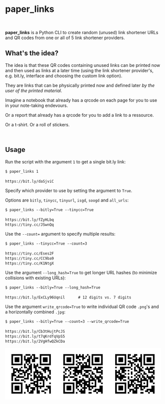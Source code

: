 # paper_links

<br>

**paper_links** is a Python CLI to create random (unused) link shortener URLs and QR codes from one or all of 5 link shortener providers.

## What's the idea?
The idea is that these QR codes containing unused links can be printed now and then used as links at a later time (using the link shortener provider's, e.g. bit.ly, interface and choosing the custom link option). 

They are links that can be physically printed now and defined later *by the user of the printed material*.

Imagine a notebook that already has a qrcode on each page for you to use in your note-taking endevours.

Or a report that already has a qrcode for you to add a link to a ressource.

Or a t-shirt. Or a roll of stickers.

<br>

## Usage

Run the script with the argument `1` to get a single bit.ly link:

    $ paper_links 1

    https://bit.ly/daSjviC

Specify which provider to use by setting the argument to `True`. 

Options are `bitly`, `tinycc`, `tinyurl`, `isgd`, `soogd` and `all_urls`:

    $ paper_links --bitly=True --tinycc=True

    https://bit.ly/fZyHLbq
    https://tiny.cc/JSwnQq

Use the `--count=` argument to specify multiple results:

    $ paper_links --tinycc=True --count=3

    https://tiny.cc/Eses2F
    https://tiny.cc/CC9ba9
    https://tiny.cc/K1NtgX

Use the argument `--long_hash=True` to get longer URL hashes (to minimize collisions with existing URLs):

    $ paper_links --bitly=True --long_hash=True

    https://bit.ly/ExCLy96Uqnil      # 12 digits vs. 7 digits

Use the argument `write_qrcode=True` to write individual QR code `.png`'s and a horizontally combined `.jpg`:

    $ paper_links --bitly=True --count=3 --write_qrcode=True

    https://bit.ly/Cb3tHujtPcJS
    https://bit.ly/t7qKrdfqVpS5
    https://bit.ly/2VgHfwQZkCDa

![qrcode](horizontally_combined.jpg)
